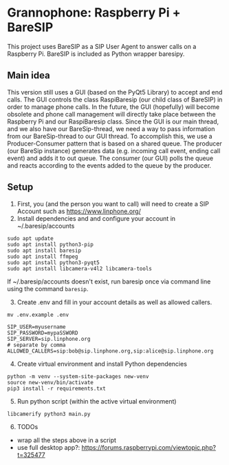 # Grannophone: Raspberry Pi + BareSIP
This project uses BareSIP as a SIP User Agent to answer calls on a Raspberry Pi.
BareSIP is included as Python wrapper baresipy.

## Main idea
This version still uses a GUI (based on the PyQt5 Library) to accept and end calls. The GUI controls the class RaspiBaresip (our child class of BareSIP) in order to manage phone calls.
In the future, the GUI (hopefully) will become obsolete and phone call management will directly take place between the Raspberry Pi and our RaspiBaresip class. 
Since the GUI is our main thread, and we also have our BareSip-thread, we need a way to pass information from our BareSip-thread to our GUI thread. To accomplish this, we use a Producer-Consumer pattern that is based on a shared queue. 
The producer (our BareSip instance) generates data (e.g. incoming call event, ending call event) and adds it to out queue. The consumer (our GUI) polls the queue and reacts according to the events added to the queue by the producer.


## Setup
1. First, you (and the person you want to call) will need to create a SIP Account such as https://www.linphone.org/
2. Install dependencies and and configure your account in ~/.baresip/accounts
```
sudo apt update
sudo apt install python3-pip
sudo apt install baresip
sudo apt install ffmpeg
sudo apt install python3-pyqt5
sudo apt install libcamera-v4l2 libcamera-tools
```

If ~/.baresip/accounts doesn't exist, run baresip once via command line using the command ```baresip```.

3. Create .env and fill in your account details as well as allowed callers.
```
mv .env.example .env
```

```
SIP_USER=myusername
SIP_PASSWORD=mypaSSWORD
SIP_SERVER=sip.linphone.org
# separate by comma
ALLOWED_CALLERS=sip:bob@sip.linphone.org,sip:alice@sip.linphone.org
```

4. Create virtual environment and install Python dependencies
```
python -m venv --system-site-packages new-venv
source new-venv/bin/activate
pip3 install -r requirements.txt
```

5. Run python script (within the active virtual environment)
```
libcamerify python3 main.py 
```

6. TODOs
- wrap all the steps above in a script
- use full desktop app?: https://forums.raspberrypi.com/viewtopic.php?t=325477

